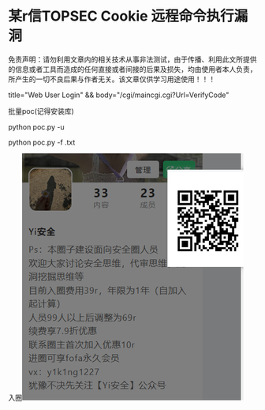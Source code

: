 # 某r信TOPSEC Cookie 远程命令执行漏洞

免责声明：请勿利用文章内的相关技术从事非法测试，由于传播、利用此文所提供的信息或者工具而造成的任何直接或者间接的后果及损失，均由使用者本人负责，所产生的一切不良后果与作者无关。该文章仅供学习用途使用！！！



title="Web User Login" && body="/cgi/maincgi.cgi?Url=VerifyCode"



批量poc(记得安装库)

python poc.py -u 

python poc.py -f  .txt

入圈![image-20240108000010545](assets/image-20240108000010545.png)
